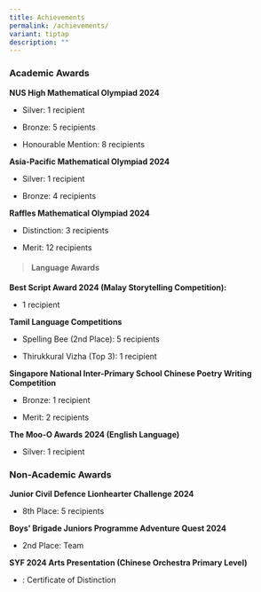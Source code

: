 ```yaml
---
title: Achievements
permalink: /achievements/
variant: tiptap
description: ""
---
```

<h3>Academic Awards</h3>
<p><strong>NUS High Mathematical Olympiad 2024</strong>
</p>
<ul data-tight="true" class="tight">
<li>
<p>Silver: 1 recipient</p>
</li>
<li>
<p>Bronze: 5 recipients</p>
</li>
<li>
<p>Honourable Mention: 8 recipients</p>
</li>
</ul>
<p><strong>Asia-Pacific Mathematical Olympiad 2024</strong>
</p>
<ul data-tight="true" class="tight">
<li>
<p>Silver: 1 recipient</p>
</li>
<li>
<p>Bronze: 4 recipients</p>
</li>
</ul>
<p><strong>Raffles Mathematical Olympiad 2024</strong>
</p>
<ul data-tight="true" class="tight">
<li>
<p>Distinction: 3 recipients</p>
</li>
<li>
<p>Merit: 12 recipients</p>
</li>
</ul>
<blockquote>
<h4>Language Awards</h4>
</blockquote>
<p><strong>Best Script Award 2024 (Malay Storytelling Competition):</strong>
</p>
<ul data-tight="true" class="tight">
<li>
<p>1 recipient</p>
</li>
</ul>
<p><strong>Tamil Language Competitions</strong>
</p>
<ul data-tight="true" class="tight">
<li>
<p>Spelling Bee (2nd Place): 5 recipients</p>
</li>
<li>
<p>Thirukkural Vizha (Top 3): 1 recipient</p>
</li>
</ul>
<p><strong>Singapore National Inter-Primary School Chinese Poetry Writing Competition</strong>
</p>
<ul data-tight="true" class="tight">
<li>
<p>Bronze: 1 recipient</p>
</li>
<li>
<p>Merit: 2 recipients</p>
</li>
</ul>
<p><strong>The Moo-O Awards 2024 (English Language)</strong>
</p>
<ul data-tight="true" class="tight">
<li>
<p>Silver: 1 recipient</p>
</li>
</ul>
<h3>Non-Academic Awards</h3>
<p><strong>Junior Civil Defence Lionhearter Challenge 2024</strong>
</p>
<ul data-tight="true" class="tight">
<li>
<p>8th Place: 5 recipients</p>
</li>
</ul>
<p><strong>Boys’ Brigade Juniors Programme Adventure Quest 2024</strong>
</p>
<ul data-tight="true" class="tight">
<li>
<p>2nd Place: Team</p>
</li>
</ul>
<p><strong>SYF 2024 Arts Presentation (Chinese Orchestra Primary Level)</strong>
</p>
<ul data-tight="true" class="tight">
<li>
<p>: Certificate of Distinction</p>
</li>
</ul>
<p></p>